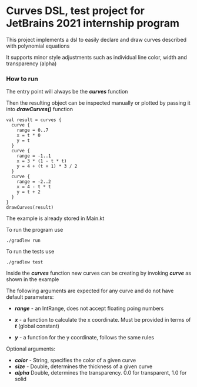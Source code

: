 # Curves DSL, test project for JetBrains 2021 internship program

This project implements a dsl to easily
declare and draw curves described with polynomial
equations

It supports minor style adjustments such as individual
line color, width and transparency (alpha)

### How to run

The entry point will always be the ***curves***
function

Then the resulting object can be inspected manually or plotted by passing it into ***drawCurves()*** function

```
val result = curves {
  curve {
    range = 0..7
    x = t * 0
    y = t
  }
  curve {
    range = -1..1
    x = 3 * (1 - t * t)
    y = 4 + (t + 1) * 3 / 2
  }
  curve {
    range = -2..2
    x = 4 - t * t
    y = t + 2
  }
}
drawCurves(result)
```

The example is already stored in Main.kt

To run the program use

    ./gradlew run
  
  
To run the tests use

    ./gradlew test
    
    
Inside the ***curves*** function new curves can be creating by invoking ***curve*** as shown in the example

The following arguments are expected for any curve and do not have default parameters:

* ***range*** - an IntRange, does not accept floating poing numbers

* ***x*** - a function to calculate the x coordinate. Must be provided in terms of ***t*** (global constant)

* ***y*** - a function for the y coordinate, follows the same rules

Optional arguments:

* ***color*** - String, specifies the color of a given curve
* ***size*** - Double, determines the thickness of a given curve
* ***alpha*** Double, determines the transparency. 0.0 for transparent, 1.0 for solid
